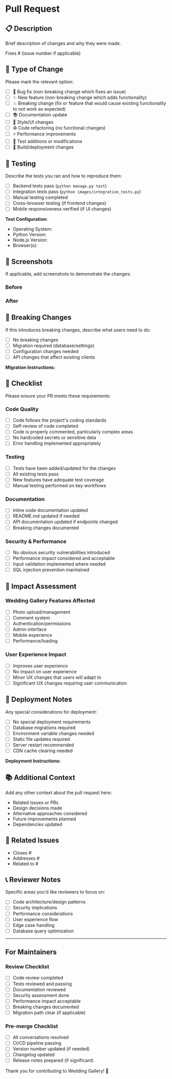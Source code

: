 # Pull Request

## 📋 Description

Brief description of changes and why they were made.

Fixes # (issue number if applicable)

## 🎯 Type of Change

Please mark the relevant option:

- [ ] 🐛 Bug fix (non-breaking change which fixes an issue)
- [ ] ✨ New feature (non-breaking change which adds functionality)
- [ ] 💥 Breaking change (fix or feature that would cause existing functionality to not work as expected)
- [ ] 📚 Documentation update
- [ ] 🎨 Style/UI changes
- [ ] ♻️ Code refactoring (no functional changes)
- [ ] ⚡ Performance improvements
- [ ] 🧪 Test additions or modifications
- [ ] 🔧 Build/deployment changes

## 🧪 Testing

Describe the tests you ran and how to reproduce them:

- [ ] Backend tests pass (`python manage.py test`)
- [ ] Integration tests pass (`python images/integration_tests.py`)
- [ ] Manual testing completed
- [ ] Cross-browser testing (if frontend changes)
- [ ] Mobile responsiveness verified (if UI changes)

**Test Configuration:**
- Operating System: 
- Python Version:
- Node.js Version:
- Browser(s):

## 📱 Screenshots

If applicable, add screenshots to demonstrate the changes:

### Before
<!-- Screenshot or description of previous behavior -->

### After  
<!-- Screenshot or description of new behavior -->

## 🔄 Breaking Changes

If this introduces breaking changes, describe what users need to do:

- [ ] No breaking changes
- [ ] Migration required (database/settings)
- [ ] Configuration changes needed
- [ ] API changes that affect existing clients

**Migration Instructions:**
<!-- If applicable, provide step-by-step migration guide -->

## 📝 Checklist

Please ensure your PR meets these requirements:

### Code Quality
- [ ] Code follows the project's coding standards
- [ ] Self-review of code completed
- [ ] Code is properly commented, particularly complex areas
- [ ] No hardcoded secrets or sensitive data
- [ ] Error handling implemented appropriately

### Testing
- [ ] Tests have been added/updated for the changes
- [ ] All existing tests pass
- [ ] New features have adequate test coverage
- [ ] Manual testing performed on key workflows

### Documentation
- [ ] Inline code documentation updated
- [ ] README.md updated if needed
- [ ] API documentation updated if endpoints changed
- [ ] Breaking changes documented

### Security & Performance
- [ ] No obvious security vulnerabilities introduced
- [ ] Performance impact considered and acceptable
- [ ] Input validation implemented where needed
- [ ] SQL injection prevention maintained

## 🎯 Impact Assessment

### Wedding Gallery Features Affected
- [ ] Photo upload/management
- [ ] Comment system
- [ ] Authentication/permissions
- [ ] Admin interface
- [ ] Mobile experience
- [ ] Performance/loading

### User Experience Impact
- [ ] Improves user experience
- [ ] No impact on user experience
- [ ] Minor UX changes that users will adapt to
- [ ] Significant UX changes requiring user communication

## 🚀 Deployment Notes

Any special considerations for deployment:

- [ ] No special deployment requirements
- [ ] Database migrations required
- [ ] Environment variable changes needed
- [ ] Static file updates required
- [ ] Server restart recommended
- [ ] CDN cache clearing needed

**Deployment Instructions:**
<!-- If applicable, provide deployment steps -->

## 📚 Additional Context

Add any other context about the pull request here:

- Related issues or PRs
- Design decisions made
- Alternative approaches considered
- Future improvements planned
- Dependencies updated

## 🔗 Related Issues

- Closes #
- Addresses #
- Related to #

## 📞 Reviewer Notes

Specific areas you'd like reviewers to focus on:

- [ ] Code architecture/design patterns
- [ ] Security implications
- [ ] Performance considerations
- [ ] User experience flow
- [ ] Edge case handling
- [ ] Database query optimization

---

## For Maintainers

### Review Checklist
- [ ] Code review completed
- [ ] Tests reviewed and passing
- [ ] Documentation reviewed
- [ ] Security assessment done
- [ ] Performance impact acceptable
- [ ] Breaking changes documented
- [ ] Migration path clear (if applicable)

### Pre-merge Checklist
- [ ] All conversations resolved
- [ ] CI/CD pipeline passing
- [ ] Version number updated (if needed)
- [ ] Changelog updated
- [ ] Release notes prepared (if significant)

Thank you for contributing to Wedding Gallery! 🎉